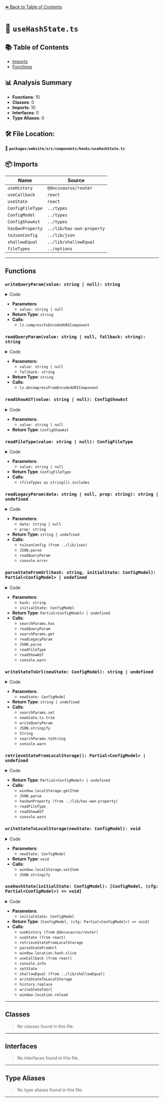 [⬅️ Back to Table of Contents](../../../../../index.md)

# 📄 `useHashState.ts`

## 📚 Table of Contents

- [Imports](#imports)
- [Functions](#functions)

## 📊 Analysis Summary

- **Functions**: 10
- **Classes**: 0
- **Imports**: 10
- **Interfaces**: 0
- **Type Aliases**: 0

## 🛠️ File Location:
📂 **`packages/website/src/components/hooks/useHashState.ts`**

## 📦 Imports

| Name | Source |
|------|--------|
| `useHistory` | `@docusaurus/router` |
| `useCallback` | `react` |
| `useState` | `react` |
| `ConfigFileType` | `../types` |
| `ConfigModel` | `../types` |
| `ConfigShowAst` | `../types` |
| `hasOwnProperty` | `../lib/has-own-property` |
| `toJsonConfig` | `../lib/json` |
| `shallowEqual` | `../lib/shallowEqual` |
| `fileTypes` | `../options` |


---

## Functions

### `writeQueryParam(value: string | null): string`

<details><summary>Code</summary>

```ts
function writeQueryParam(value: string | null): string {
  return (value && lz.compressToEncodedURIComponent(value)) ?? '';
}
```
</details>

- **Parameters**:
  - `value: string | null`
- **Return Type**: `string`
- **Calls**:
  - `lz.compressToEncodedURIComponent`
### `readQueryParam(value: string | null, fallback: string): string`

<details><summary>Code</summary>

```ts
function readQueryParam(value: string | null, fallback: string): string {
  return (value && lz.decompressFromEncodedURIComponent(value)) ?? fallback;
}
```
</details>

- **Parameters**:
  - `value: string | null`
  - `fallback: string`
- **Return Type**: `string`
- **Calls**:
  - `lz.decompressFromEncodedURIComponent`
### `readShowAST(value: string | null): ConfigShowAst`

<details><summary>Code</summary>

```ts
function readShowAST(value: string | null): ConfigShowAst {
  switch (value) {
    case 'es':
    case 'scope':
    case 'ts':
    case 'types':
      return value;
  }
  return value ? 'es' : false;
}
```
</details>

- **Parameters**:
  - `value: string | null`
- **Return Type**: `ConfigShowAst`
### `readFileType(value: string | null): ConfigFileType`

<details><summary>Code</summary>

```ts
function readFileType(value: string | null): ConfigFileType {
  if (value && (fileTypes as string[]).includes(value)) {
    return value as ConfigFileType;
  }
  return '.ts';
}
```
</details>

- **Parameters**:
  - `value: string | null`
- **Return Type**: `ConfigFileType`
- **Calls**:
  - `(fileTypes as string[]).includes`
### `readLegacyParam(data: string | null, prop: string): string | undefined`

<details><summary>Code</summary>

```ts
function readLegacyParam(
  data: string | null,
  prop: string,
): string | undefined {
  try {
    return toJsonConfig(JSON.parse(readQueryParam(data, '{}')), prop);
  } catch (e) {
    console.error(e, data, prop);
  }
  return undefined;
}
```
</details>

- **Parameters**:
  - `data: string | null`
  - `prop: string`
- **Return Type**: `string | undefined`
- **Calls**:
  - `toJsonConfig (from ../lib/json)`
  - `JSON.parse`
  - `readQueryParam`
  - `console.error`
### `parseStateFromUrl(hash: string, initialState: ConfigModel): Partial<ConfigModel> | undefined`

<details><summary>Code</summary>

```ts
(
  hash: string,
  initialState: ConfigModel,
): Partial<ConfigModel> | undefined => {
  if (!hash) {
    return;
  }

  try {
    const searchParams = new URLSearchParams(hash);

    let eslintrc: string | undefined;
    if (searchParams.has('eslintrc')) {
      eslintrc = readQueryParam(searchParams.get('eslintrc'), '');
    } else if (searchParams.has('rules')) {
      eslintrc = readLegacyParam(searchParams.get('rules'), 'rules');
    }

    let tsconfig: string | undefined;
    if (searchParams.has('tsconfig')) {
      tsconfig = readQueryParam(searchParams.get('tsconfig'), '');
    } else if (searchParams.has('tsConfig')) {
      tsconfig = readLegacyParam(
        searchParams.get('tsConfig'),
        'compilerOptions',
      );
    }

    let esQuery: ConfigModel['esQuery'] | undefined;
    if (searchParams.has('esQuery')) {
      esQuery = JSON.parse(
        readQueryParam(searchParams.get('esQuery'), ''),
      ) as ConfigModel['esQuery'];
    }

    const fileType =
      searchParams.get('jsx') === 'true'
        ? '.tsx'
        : readFileType(searchParams.get('fileType'));

    const code = searchParams.has('code')
      ? readQueryParam(searchParams.get('code'), '')
      : '';

    return {
      code,
      eslintrc: eslintrc ?? initialState.eslintrc,
      esQuery,
      fileType,
      showAST: readShowAST(searchParams.get('showAST')),
      showTokens: searchParams.get('tokens') === 'true',
      sourceType:
        searchParams.get('sourceType') === 'script' ? 'script' : 'module',
      ts: searchParams.get('ts') ?? process.env.TS_VERSION,
      tsconfig: tsconfig ?? initialState.tsconfig,
    };
  } catch (e) {
    console.warn(e);
  }
  return undefined;
}
```
</details>

- **Parameters**:
  - `hash: string`
  - `initialState: ConfigModel`
- **Return Type**: `Partial<ConfigModel> | undefined`
- **Calls**:
  - `searchParams.has`
  - `readQueryParam`
  - `searchParams.get`
  - `readLegacyParam`
  - `JSON.parse`
  - `readFileType`
  - `readShowAST`
  - `console.warn`
### `writeStateToUrl(newState: ConfigModel): string | undefined`

<details><summary>Code</summary>

```ts
(newState: ConfigModel): string | undefined => {
  try {
    const searchParams = new URLSearchParams();
    searchParams.set('ts', newState.ts.trim());
    if (newState.sourceType === 'script') {
      searchParams.set('sourceType', newState.sourceType);
    }
    if (newState.showAST) {
      searchParams.set('showAST', newState.showAST);
    }
    if (newState.fileType) {
      searchParams.set('fileType', newState.fileType);
    }
    if (newState.esQuery) {
      searchParams.set(
        'esQuery',
        writeQueryParam(JSON.stringify(newState.esQuery)),
      );
    }
    searchParams.set('code', writeQueryParam(newState.code));
    searchParams.set('eslintrc', writeQueryParam(newState.eslintrc));
    searchParams.set('tsconfig', writeQueryParam(newState.tsconfig));
    searchParams.set('tokens', String(!!newState.showTokens));
    return searchParams.toString();
  } catch (e) {
    console.warn(e);
  }
  return undefined;
}
```
</details>

- **Parameters**:
  - `newState: ConfigModel`
- **Return Type**: `string | undefined`
- **Calls**:
  - `searchParams.set`
  - `newState.ts.trim`
  - `writeQueryParam`
  - `JSON.stringify`
  - `String`
  - `searchParams.toString`
  - `console.warn`
### `retrieveStateFromLocalStorage(): Partial<ConfigModel> | undefined`

<details><summary>Code</summary>

```ts
(): Partial<ConfigModel> | undefined => {
  try {
    const configString = window.localStorage.getItem('config');
    if (!configString) {
      return undefined;
    }

    const config: unknown = JSON.parse(configString);
    if (typeof config !== 'object' || !config) {
      return undefined;
    }

    const state: Partial<ConfigModel> = {};
    if (hasOwnProperty('ts', config)) {
      const ts = config.ts;
      if (typeof ts === 'string') {
        state.ts = ts;
      }
    }
    if (hasOwnProperty('fileType', config)) {
      const fileType = config.fileType;
      if (fileType === 'true') {
        state.fileType = readFileType(fileType);
      }
    }
    if (hasOwnProperty('showAST', config)) {
      const showAST = config.showAST;
      if (typeof showAST === 'string') {
        state.showAST = readShowAST(showAST);
      }
    }
    state.scroll = hasOwnProperty('scroll', config) && !!config.scroll;

    return state;
  } catch (e) {
    console.warn(e);
  }
  return undefined;
}
```
</details>

- **Return Type**: `Partial<ConfigModel> | undefined`
- **Calls**:
  - `window.localStorage.getItem`
  - `JSON.parse`
  - `hasOwnProperty (from ../lib/has-own-property)`
  - `readFileType`
  - `readShowAST`
  - `console.warn`
### `writeStateToLocalStorage(newState: ConfigModel): void`

<details><summary>Code</summary>

```ts
(newState: ConfigModel): void => {
  const config: Partial<ConfigModel> = {
    fileType: newState.fileType,
    scroll: newState.scroll,
    showAST: newState.showAST,
    sourceType: newState.sourceType,
    ts: newState.ts,
  };
  window.localStorage.setItem('config', JSON.stringify(config));
}
```
</details>

- **Parameters**:
  - `newState: ConfigModel`
- **Return Type**: `void`
- **Calls**:
  - `window.localStorage.setItem`
  - `JSON.stringify`
### `useHashState(initialState: ConfigModel): [ConfigModel, (cfg: Partial<ConfigModel>) => void]`

<details><summary>Code</summary>

```ts
export function useHashState(
  initialState: ConfigModel,
): [ConfigModel, (cfg: Partial<ConfigModel>) => void] {
  const history = useHistory();
  const [state, setState] = useState<ConfigModel>(() => ({
    ...initialState,
    ...retrieveStateFromLocalStorage(),
    ...parseStateFromUrl(window.location.hash.slice(1), initialState),
  }));

  const updateState = useCallback(
    (cfg: Partial<ConfigModel>) => {
      console.info('[State] updating config diff', cfg);

      setState(oldState => {
        const newState = { ...oldState, ...cfg };

        if (shallowEqual(oldState, newState)) {
          return oldState;
        }

        writeStateToLocalStorage(newState);

        history.replace({
          ...history.location,
          hash: writeStateToUrl(newState),
        });

        if (cfg.ts) {
          window.location.reload();
        }
        return newState;
      });
    },
    [setState, history],
  );

  return [state, updateState];
}
```
</details>

- **Parameters**:
  - `initialState: ConfigModel`
- **Return Type**: `[ConfigModel, (cfg: Partial<ConfigModel>) => void]`
- **Calls**:
  - `useHistory (from @docusaurus/router)`
  - `useState (from react)`
  - `retrieveStateFromLocalStorage`
  - `parseStateFromUrl`
  - `window.location.hash.slice`
  - `useCallback (from react)`
  - `console.info`
  - `setState`
  - `shallowEqual (from ../lib/shallowEqual)`
  - `writeStateToLocalStorage`
  - `history.replace`
  - `writeStateToUrl`
  - `window.location.reload`

---

## Classes

> No classes found in this file.


---

## Interfaces

> No interfaces found in this file.


---

## Type Aliases

> No type aliases found in this file.


---